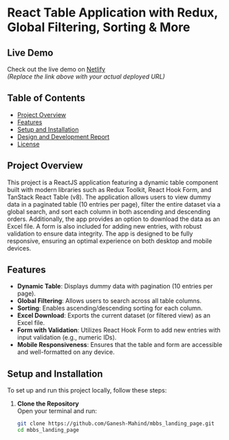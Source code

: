 # React Table Application with Redux, Global Filtering, Sorting & More

## Live Demo

Check out the live demo on [Netlify](https://mbbs-landing-page-u2kn.vercel.app/)  
*(Replace the link above with your actual deployed URL)*

## Table of Contents
- [Project Overview](#project-overview)
- [Features](#features)
- [Setup and Installation](#setup-and-installation)
- [Design and Development Report](#design-and-development-report)
- [License](#license)

## Project Overview

This project is a ReactJS application featuring a dynamic table component built with modern libraries such as Redux Toolkit, React Hook Form, and TanStack React Table (v8). The application allows users to view dummy data in a paginated table (10 entries per page), filter the entire dataset via a global search, and sort each column in both ascending and descending orders. Additionally, the app provides an option to download the data as an Excel file. A form is also included for adding new entries, with robust validation to ensure data integrity. The app is designed to be fully responsive, ensuring an optimal experience on both desktop and mobile devices.

## Features

- **Dynamic Table**: Displays dummy data with pagination (10 entries per page).
- **Global Filtering**: Allows users to search across all table columns.
- **Sorting**: Enables ascending/descending sorting for each column.
- **Excel Download**: Exports the current dataset (or filtered view) as an Excel file.
- **Form with Validation**: Utilizes React Hook Form to add new entries with input validation (e.g., numeric IDs).
- **Mobile Responsiveness**: Ensures that the table and form are accessible and well-formatted on any device.

## Setup and Installation

To set up and run this project locally, follow these steps:

1. **Clone the Repository**  
   Open your terminal and run:
   ```bash
   git clone https://github.com/Ganesh-Mahind/mbbs_landing_page.git
   cd mbbs_landing_page
   
